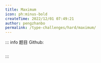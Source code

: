 ```yaml
---
title: Maximum
icon: ph:minus-bold
createTime: 2022/12/01 07:49:21
author: pengzhanbo
permalink: /type-challenges/hard/maximum/
---
```


::: info 题目
Github: []()

```ts

```

:::
